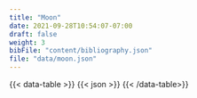 ```yaml
---
title: "Moon"
date: 2021-09-28T10:54:07-07:00
draft: false
weight: 3
bibFile: "content/bibliography.json"
file: "data/moon.json"
---
```


{{< data-table >}}
{{< json >}}
{{< /data-table>}}